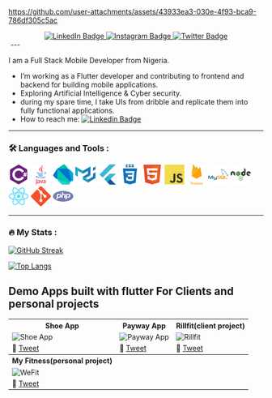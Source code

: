 
https://github.com/user-attachments/assets/43933ea3-030e-4f93-bca9-786df305c5ac




<div id="badges" align = "center">
  <a href="[your-linkedin-URL](https://www.linkedin.com/in/ferdinand-ekpo-mbang-1a9804232/)">
    <img src="https://img.shields.io/badge/LinkedIn-blue?style=for-the-badge&logo=linkedin&logoColor=white" alt="LinkedIn Badge"/>
  </a>
  <a href="[your-youtube-URL](https://www.instagram.com/dinand.fit/)">
    <img src="https://img.shields.io/badge/Instagram-purple?style=for-the-badge&logo=instagram&logoColor=white" alt="Instagram Badge"/>
  </a>
  <a href="[your-twitter-URL](https://twitter.com/Dinand_fit)">
    <img src="https://img.shields.io/badge/Twitter-blue?style=for-the-badge&logo=twitter&logoColor=white" alt="Twitter Badge"/>
  </a>
</div>
<img src="https://komarev.com/ghpvc/?username=ferdinaand&style=flat-square&color=blue" alt=""/>

              
</div>
---


  I am a Full Stack Mobile Developer  from Nigeria.
- I’m working as a Flutter developer and contributing to frontend and backend for building mobile applications.
- Exploring Artificial Intelligence & Cyber security.
- during my spare time, I take UIs from dribble and replicate them into fully functional applications.
- How to reach me: [![Linkedin Badge](https://img.shields.io/badge/-LinkedIn-blue?style=flat&logo=Linkedin&logoColor=white)](https://www.linkedin.com/in/ferdinand-ekpo-mbang-1a9804232/)

---

### :hammer_and_wrench: Languages and Tools :
<div>
    <img src="https://github.com/devicons/devicon/blob/master/icons/csharp/csharp-plain.svg" title="csharp" alt="csharp" width="40" height="40"/>
  <img src="https://github.com/devicons/devicon/blob/master/icons/java/java-original-wordmark.svg" title="Java" alt="Java" width="40" height="40"/>
  <img src="https://github.com/devicons/devicon/blob/master/icons/dart/dart-original.svg" title="Dart" alt="Dart" width="40" height="40"/>
<img src="https://github.com/devicons/devicon/blob/master/icons/materialui/materialui-original.svg" title="Material UI" alt="Material UI" width="40" height="40"/>
  <img src="https://github.com/devicons/devicon/blob/master/icons/flutter/flutter-original.svg" title="Flutter" alt="Flutter" width="40" height="40"/>
  
  <img src="https://github.com/devicons/devicon/blob/master/icons/css3/css3-plain-wordmark.svg"  title="CSS3" alt="CSS" width="40" height="40"/>
  <img src="https://github.com/devicons/devicon/blob/master/icons/html5/html5-original.svg" title="HTML5" alt="HTML" width="40" height="40"/>
  <img src="https://github.com/devicons/devicon/blob/master/icons/javascript/javascript-original.svg" title="JavaScript" alt="JavaScript" width="40" height="40"/>
  <img src="https://github.com/devicons/devicon/blob/master/icons/firebase/firebase-plain-wordmark.svg" title="Firebase" alt="Firebase" width="40" height="40"/>

  <img src="https://github.com/devicons/devicon/blob/master/icons/mysql/mysql-original-wordmark.svg" title="MySQL"  alt="MySQL" width="40" height="40"/>
  <img src="https://github.com/devicons/devicon/blob/master/icons/nodejs/nodejs-original-wordmark.svg" title="NodeJS" alt="NodeJS" width="40" height="40"/>
 <img src="https://github.com/devicons/devicon/blob/master/icons/react/react-original.svg" title="react" alt="react" width="40" height="40"/>
  <img src="https://github.com/devicons/devicon/blob/master/icons/git/git-original.svg" title="Git" alt="Git" width="40" height="40"/>
   <img src="https://github.com/devicons/devicon/blob/master/icons/php/php-plain.svg" title="php" alt="php" width="40" height="40"/>
</div>

---

### :fire: My Stats :
[![GitHub Streak](http://github-readme-streak-stats.herokuapp.com?user=ferdinaand&theme=dark&background=000000)](https://git.io/streak-stats)


[![Top Langs](https://github-readme-stats.vercel.app/api/top-langs/?username=ferdinaand&layout=compact&theme=vision-friendly-dark)](https://github.com/anuraghazra/github-readme-stats)


## Demo Apps built with flutter For Clients and personal projects

















<table>
	<tbody width="100%">
	<tr>
			<th>Shoe App</th>	
			<th>Payway App</th>	
			<th>Rillfit(client project)</th>
		</tr>
		<tr>
			<td>
				<img src="https://github.com/user-attachments/assets/27d742c7-6583-4233-9d25-ccb0115873f2" alt="Shoe App"></img>
			</td>
			<td>
			<img src="https://github.com/user-attachments/assets/2b3a6a0b-4c96-469f-a7b9-a7709541c894" alt="Payway App"></img>
			</td>
			<td>
			<img src="https://github.com/user-attachments/assets/5757f6e7-67cc-4d17-a2c0-16f344a56e60" alt="Rillfit"></img>
			</td>
		</tr>
    <tr>
			<td>
				🔗 <a href="">Tweet</a>
			</td>
			<td>
				🔗 <a href="">Tweet</a>
			</td>
			<td>
				🔗 <a href="">Tweet</a>
			</td>
		</tr> 
		<tr>
			<th>My Fitness(personal project)</th>	
			<th></th>	
			<th></th>
		</tr>
		<tr>
			<td>
				<img src="https://github.com/user-attachments/assets/4817d241-fc92-470a-94a3-cad60a546763" alt="WeFit"></img>
			</td>
		</tr>
		<tr>
			<td>
				🔗 <a href="">Tweet</a>
			</td>
		</tr>
	</tbody>
</table>




